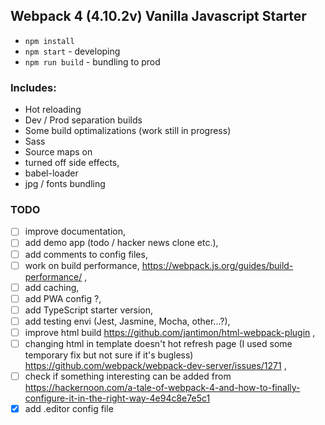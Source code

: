 ## Webpack 4 (4.10.2v) Vanilla Javascript Starter

- `npm install`
- `npm start` - developing
- `npm run build` - bundling to prod

### Includes:
- Hot reloading
- Dev / Prod separation builds
- Some build optimalizations (work still in progress)
- Sass
- Source maps on
- turned off side effects,
- babel-loader
- jpg / fonts bundling

### TODO
- [ ] improve documentation,
- [ ] add demo app (todo / hacker news clone etc.),
- [ ] add comments to config files,
- [ ] work on build performance, https://webpack.js.org/guides/build-performance/ ,
- [ ] add caching,
- [ ] add PWA config ?,
- [ ] add TypeScript starter version,
- [ ] add testing envi (Jest, Jasmine, Mocha, other...?),
- [ ] improve html build https://github.com/jantimon/html-webpack-plugin ,
- [ ] changing html in template doesn't hot refresh page (I used some temporary fix but not sure if it's bugless) https://github.com/webpack/webpack-dev-server/issues/1271 ,
- [ ] check if something interesting can be added from https://hackernoon.com/a-tale-of-webpack-4-and-how-to-finally-configure-it-in-the-right-way-4e94c8e7e5c1
- [x] add .editor config file
